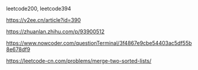 leetcode200, leetcode394


https://v2ee.cn/article?id=390


https://zhuanlan.zhihu.com/p/93900512


https://www.nowcoder.com/questionTerminal/3f4867e9cbe54403ac5df55b8e678df9


https://leetcode-cn.com/problems/merge-two-sorted-lists/